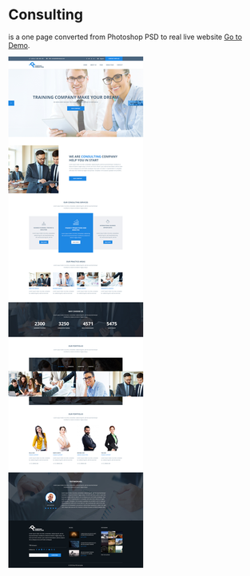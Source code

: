 # Consulting
is a one page converted from Photoshop PSD to real live website [Go to Demo](https://aymanmorsy.github.io/consulting).

<img src="home.jpg">

